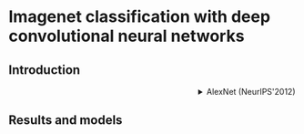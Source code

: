 # Imagenet classification with deep convolutional neural networks

## Introduction

<!-- [BACKBONE] -->

<details>
<summary align="right">AlexNet (NeurIPS'2012)</summary>

```bibtex
@inproceedings{krizhevsky2012imagenet,
  title={Imagenet classification with deep convolutional neural networks},
  author={Krizhevsky, Alex and Sutskever, Ilya and Hinton, Geoffrey E},
  booktitle={Advances in neural information processing systems},
  pages={1097--1105},
  year={2012}
}
```

</details>

## Results and models
